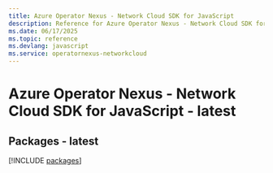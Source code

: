 ```yaml
---
title: Azure Operator Nexus - Network Cloud SDK for JavaScript
description: Reference for Azure Operator Nexus - Network Cloud SDK for JavaScript
ms.date: 06/17/2025
ms.topic: reference
ms.devlang: javascript
ms.service: operatornexus-networkcloud
---
```

# Azure Operator Nexus - Network Cloud SDK for JavaScript - latest
## Packages - latest
[!INCLUDE [packages](operator-nexus---network-cloud-index.md)]